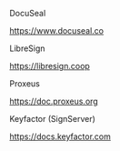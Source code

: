 DocuSeal

https://www.docuseal.co

LibreSign

https://libresign.coop

Proxeus

https://doc.proxeus.org

Keyfactor (SignServer)

https://docs.keyfactor.com


